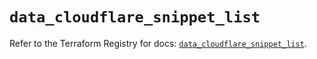 # `data_cloudflare_snippet_list`

Refer to the Terraform Registry for docs: [`data_cloudflare_snippet_list`](https://registry.terraform.io/providers/cloudflare/cloudflare/5.9.0/docs/data-sources/snippet_list).
